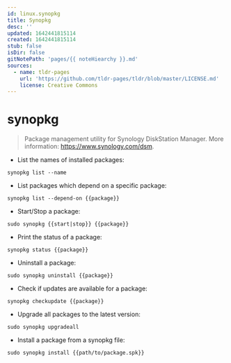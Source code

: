 ```yaml
---
id: linux.synopkg
title: Synopkg
desc: ''
updated: 1642441815114
created: 1642441815114
stub: false
isDir: false
gitNotePath: 'pages/{{ noteHiearchy }}.md'
sources:
  - name: tldr-pages
    url: 'https://github.com/tldr-pages/tldr/blob/master/LICENSE.md'
    license: Creative Commons
---
```

# synopkg

> Package management utility for Synology DiskStation Manager.
> More information: <https://www.synology.com/dsm>.

- List the names of installed packages:

`synopkg list --name`

- List packages which depend on a specific package:

`synopkg list --depend-on {{package}}`

- Start/Stop a package:

`sudo synopkg {{start|stop}} {{package}}`

- Print the status of a package:

`synopkg status {{package}}`

- Uninstall a package:

`sudo synopkg uninstall {{package}}`

- Check if updates are available for a package:

`synopkg checkupdate {{package}}`

- Upgrade all packages to the latest version:

`sudo synopkg upgradeall`

- Install a package from a synopkg file:

`sudo synopkg install {{path/to/package.spk}}`

